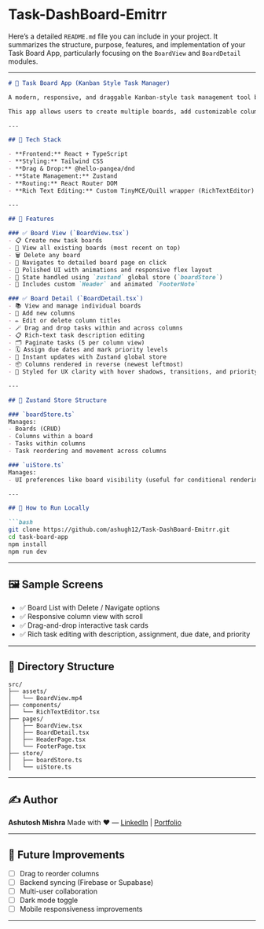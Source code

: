 # Task-DashBoard-Emitrr


Here’s a detailed `README.md` file you can include in your project. It summarizes the structure, purpose, features, and implementation of your Task Board App, particularly focusing on the `BoardView` and `BoardDetail` modules.

---

````markdown
# 🧠 Task Board App (Kanban Style Task Manager)

A modern, responsive, and draggable Kanban-style task management tool built using **React**, **Zustand**, **Tailwind CSS**, and **@hello-pangea/dnd**.

This app allows users to create multiple boards, add customizable columns, and manage tasks with drag-and-drop functionality — mimicking a Trello-like interface with full control over the UI and local state management.

---

## 🔧 Tech Stack

- **Frontend:** React + TypeScript
- **Styling:** Tailwind CSS
- **Drag & Drop:** @hello-pangea/dnd
- **State Management:** Zustand
- **Routing:** React Router DOM
- **Rich Text Editing:** Custom TinyMCE/Quill wrapper (RichTextEditor)

---

## 🚀 Features

### ✅ Board View (`BoardView.tsx`)
- 📋 Create new task boards
- 📃 View all existing boards (most recent on top)
- 🗑️ Delete any board
- 🔀 Navigates to detailed board page on click
- 💄 Polished UI with animations and responsive flex layout
- 🧠 State handled using `zustand` global store (`boardStore`)
- 🧼 Includes custom `Header` and animated `FooterNote`

### ✅ Board Detail (`BoardDetail.tsx`)
- 📚 View and manage individual boards
- 🧱 Add new columns
- ✏️ Edit or delete column titles
- 🪄 Drag and drop tasks within and across columns
- 📋 Rich-text task description editing
- 🗂 Paginate tasks (5 per column view)
- 🗓 Assign due dates and mark priority levels
- 🔄 Instant updates with Zustand global store
- 📦 Columns rendered in reverse (newest leftmost)
- 🎨 Styled for UX clarity with hover shadows, transitions, and priority indicators

---

## 🧠 Zustand Store Structure

### `boardStore.ts`
Manages:
- Boards (CRUD)
- Columns within a board
- Tasks within columns
- Task reordering and movement across columns

### `uiStore.ts`
Manages:
- UI preferences like board visibility (useful for conditional rendering in headers)

---

## 🧪 How to Run Locally

```bash
git clone https://github.com/ashugh12/Task-DashBoard-Emitrr.git
cd task-board-app
npm install
npm run dev
````

---

## 🖼 Sample Screens

* ✅ Board List with Delete / Navigate options
* ✅ Responsive column view with scroll
* ✅ Drag-and-drop interactive task cards
* ✅ Rich task editing with description, assignment, due date, and priority

---

## 📂 Directory Structure

```
src/
├── assets/
│   └── BoardView.mp4
├── components/
│   └── RichTextEditor.tsx
├── pages/
│   ├── BoardView.tsx
│   ├── BoardDetail.tsx
│   ├── HeaderPage.tsx
│   └── FooterPage.tsx
├── store/
│   ├── boardStore.ts
│   └── uiStore.ts
```

---

## ✍️ Author

**Ashutosh Mishra**
Made with ❤️ — [LinkedIn](https://linkedin.com/in/ashutosh-mishra) | [Portfolio](https://your-portfolio-link.com)

---

## 📌 Future Improvements

* [ ] Drag to reorder columns
* [ ] Backend syncing (Firebase or Supabase)
* [ ] Multi-user collaboration
* [ ] Dark mode toggle
* [ ] Mobile responsiveness improvements

---
